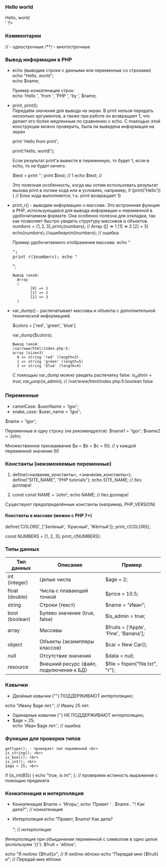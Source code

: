 ### Hello world
<?php echo '<h1>Hello, world</h1> <br>' ?>

### Комментарии
// - однострочные
/**/ - многострочные

### Вывод информации в PHP
- echo (выводим строки с данными или переменные со строками) <br>
    echo "Hello, world"; <br>
    echo $name; <br>
  
    Пример конкатенации строк: <br>
    echo 'Hello ', 'from ', 'PHP ', 'by ', $name;
  
- print, print(); <br>
  Передаём значения для вывода на экран. В print нельзя передать несколько аргументов, а также при работе он возвращает 1, что делает его более медленным по сравнению с echo. С помощью этой конструкции можно проверить, была ли выведена информация на экран<br>
  
     print 'Hello from print';
  
     print('Hello, world!');
  
     Если результат print'a вывести в переменную, то будет 1, если в echo, то не будет ничего. 
  
     $test = print '';
     print $test; // 1
     echo $test; //
  
    Это полезная особенность, когда мы хотим использовать результат вызова print в логике кода или в условиях, например, 
    if (print('Hello')) { // Блок кода выполняется, т.к. print возвращает 1}

- print_r() - выводим информацию о массиве. Это встроенная функция в PHP, использующаяся для вывода информации о переменной в удобочитаемом формате. Она особенно полезна для откладки, так как позволяет быстро увидеть структуру массивов и объектов.
    $numbers = [1, 2, 3];
    print_r($numbers); // Array ([] => 1 [1] => 2 [2] = 3)
    echo($numbers); // ошибка
    print($numbers); // ошибка

    Пример удобочитаемого отображения массива:
      еcho "<pre>";
      print_r($numbers);
      еcho "</pre>";

      Вывод такой:
        Array
        (
              [0] => 1
              [1] => 2
              [2] => 3
        )
     

- var_dump() - распечатывает массивы и объекты с дополнительной технической информацией.

    $colors = ['red', 'green', 'blue']
    
    var_dump($colors);

      Вывод такой:
      /var/www/html/index.php:5:
      array (size=3)
        0 => string 'red' (length=3)
        1 => string 'green' (length=5)
        2 => string 'blue' (length=4) 

  C помощью var_dump можно увидеть распечатку false:
    $is_admin = true;
    var_dump($is_admin); //  /var/www/html/index.php:5:boolean false


### Переменные
- camelCase: $userName = 'Igor';
- snake_case: $user_name = 'Igor';

$name = 'Igor';

Переменные в одну строку (не рекомендуется):
  $name1 = 'Igor'; $name2 = 'John;

Множественное присваивание
  $a = $b = $c = 50; // у каждой переменной значение 50

### Константы (неизменяемые переменные)
1. define(<название_константы>, <значение_константы>);
     define("SITE_NAME", "PHP tutorials");
     echo SITE_NAME; // без доллара!
    
2. const
     const NAME = 'John';
     echo NAME; // без доллара!

Существуют предопределённые константы (например, PHP_VERSION)

#### Константы в массиве (можно с PHP 7+)
define('COLORS', ['Зелёный', 'Красный', 'Жёлтый']);
print_r(COLORS);

const NUMBERS = [1, 2, 3];
print_r(NUMBERS);

### Типы данных

| Тип данных                     | Описание                           | Пример                                  
|--------------------------------|------------------------------------|-------------------------------------------|
| int (integer)                  | Целые числа                        | $age = 2;                                 |
| float (double)                 | Числа с плавающей точкой           | $price = 10.5;                            |
| string                         | Строки (текст)                     | $name = "Иван";                           |
| bool (boolean)                 | Булево значение (true, false)      | $is_admin = true;                         |
| array                          | Массивы                            | $fruits = ['Apple', 'Pine', 'Banana'];    |
| object                         | Объекты (экземпляры классов)       | $car = New Car();                         |
| null                           | Отсутствие значения                | $data = null;                             |
| resource                       | Внешний ресурс (файл, подключение к БД) | $file = fopen("file.txt", "r");      |

### Кавычки
- Двойные кавычки ("") ПОДДЕРЖИВАЮТ интерполяцию;

echo "Ивану $age лет."; // Ивану 25 лет.
  
- Одинарные кавычки ('') НЕ ПОДДЕРЖИВАЮТ интерполяцию;
- $age = 25; <br>
echo 'Иван $age лет.'; // ошибка

### Функции для проверки типов
    gettype(); - проверяет тип переменной <br>
    is_string(); <br>
    is_bool(); <br>
    is_int(); <br>
    $age = 25; <br>

if (is_int(85)) { echo "true, is int"; }; // проверяем истиность выражения с помощью предиката


### Конкатенация и интерполяция
- Конкатенация
    $name = 'Игорь';
    echo 'Привет ' . $name . "! Как дела?"; // конкатенация

- Интерполяция
echo "Привет, $name! Как дела? <br><br>"; // интерполяция

Интерполяция при объединении переменной с символом в одно целое (используем '{}'):
$fruit = 'яблок'; <br>

echo "Я люблю {$fruit}o"; // Я люблю яблоко
echo "Передай мне {$fruit}и"; // Передай мне яблоки



